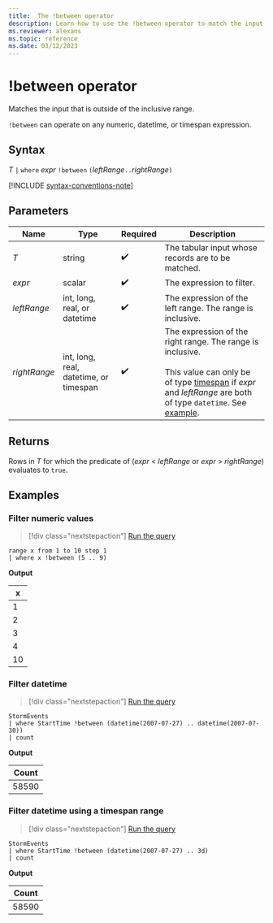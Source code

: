 ```yaml
---
title:  The !between operator
description: Learn how to use the !between operator to match the input that is outside of the inclusive range.
ms.reviewer: alexans
ms.topic: reference
ms.date: 03/12/2023
---
```

# !between operator

Matches the input that is outside of the inclusive range.

`!between` can operate on any numeric, datetime, or timespan expression.

## Syntax

*T* `|` `where` *expr* `!between` `(`*leftRange*` .. `*rightRange*`)`

[!INCLUDE [syntax-conventions-note](../../includes/syntax-conventions-note.md)]

## Parameters

| Name | Type | Required | Description |
|--|--|--|--|
| *T* | string |  :heavy_check_mark:| The tabular input whose records are to be matched.|
| *expr* | scalar |  :heavy_check_mark: | The expression to filter.|
| *leftRange* | int, long, real, or datetime |  :heavy_check_mark: | The expression of the left range. The range is inclusive.|
| *rightRange* | int, long, real, datetime, or timespan |  :heavy_check_mark: | The expression of the right range. The range is inclusive.<br/><br/>This value can only be of type [timespan](scalar-data-types/timespan.md) if *expr* and *leftRange* are both of type `datetime`. See [example](#filter-datetime-using-a-timespan-range).|

## Returns

Rows in *T* for which the predicate of (*expr* < *leftRange* or *expr* > *rightRange*) evaluates to `true`.

## Examples  

### Filter numeric values

> [!div class="nextstepaction"]
> <a href="https://dataexplorer.azure.com/clusters/help/databases/Samples?query=H4sIAAAAAAAAAytKzEtPVahQSCvKz1UwVCjJVzA0UCguSS1QMOSqUSjPSC0CySompZaUp6bmKWiYKujpKVhqAgAyiN4KNwAAAA==" target="_blank">Run the query</a>

```kusto
range x from 1 to 10 step 1
| where x !between (5 .. 9)
```

**Output**

|x|
|---|
|1|
|2|
|3|
|4|
|10|

### Filter datetime  

> [!div class="nextstepaction"]
> <a href="https://dataexplorer.azure.com/clusters/help/databases/Samples?query=H4sIAAAAAAAAAwsuyS/KdS1LzSsp5qpRKM9ILUpVCC5JLCoJycxNVVBMSi0pT03NU9BISSxJLQEKaRgZGJjrApGRuaaCnp4ChrixgaYm0KTk/NK8EgDn7tLlXQAAAA==" target="_blank">Run the query</a>

```kusto
StormEvents
| where StartTime !between (datetime(2007-07-27) .. datetime(2007-07-30))
| count 
```

**Output**

|Count|
|---|
|58590|

### Filter datetime using a timespan range

> [!div class="nextstepaction"]
> <a href="https://dataexplorer.azure.com/clusters/help/databases/Samples?query=H4sIAAAAAAAAAwsuyS/KdS1LzSsp5qpRKM9ILUpVCC5JLCoJycxNVVBMSi0pT03NU9BISSxJLQEKaRgZGJjrApGRuaaCnp6CcYomUF9yfmleCQDBjXU5SwAAAA==" target="_blank">Run the query</a>

```kusto
StormEvents
| where StartTime !between (datetime(2007-07-27) .. 3d)
| count 
```

**Output**

|Count|
|---|
|58590|
